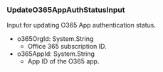 ### UpdateO365AppAuthStatusInput
Input for updating O365 App authentication status.

- o365OrgId: System.String
  - Office 365 subscription ID.
- o365AppId: System.String
  - App ID of the O365 app.
